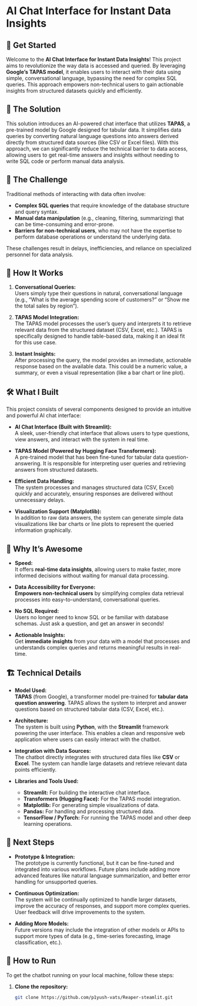 # AI Chat Interface for Instant Data Insights  

## 💬 Get Started

Welcome to the **AI Chat Interface for Instant Data Insights**! This project aims to revolutionize the way data is accessed and queried. By leveraging **Google’s TAPAS model**, it enables users to interact with their data using simple, conversational language, bypassing the need for complex SQL queries. This approach empowers non-technical users to gain actionable insights from structured datasets quickly and efficiently.

## 🌟 The Solution

This solution introduces an AI-powered chat interface that utilizes **TAPAS**, a pre-trained model by Google designed for tabular data. It simplifies data queries by converting natural language questions into answers derived directly from structured data sources (like CSV or Excel files). With this approach, we can significantly reduce the technical barrier to data access, allowing users to get real-time answers and insights without needing to write SQL code or perform manual data analysis.

## 🚀 The Challenge

Traditional methods of interacting with data often involve:
- **Complex SQL queries** that require knowledge of the database structure and query syntax.
- **Manual data manipulation** (e.g., cleaning, filtering, summarizing) that can be time-consuming and error-prone.
- **Barriers for non-technical users**, who may not have the expertise to perform database operations or understand the underlying data.

These challenges result in delays, inefficiencies, and reliance on specialized personnel for data analysis.

## 🤖 How It Works

1. **Conversational Queries:**  
   Users simply type their questions in natural, conversational language (e.g., “What is the average spending score of customers?” or “Show me the total sales by region”).
   
2. **TAPAS Model Integration:**  
   The TAPAS model processes the user’s query and interprets it to retrieve relevant data from the structured dataset (CSV, Excel, etc.). TAPAS is specifically designed to handle table-based data, making it an ideal fit for this use case.

3. **Instant Insights:**  
   After processing the query, the model provides an immediate, actionable response based on the available data. This could be a numeric value, a summary, or even a visual representation (like a bar chart or line plot).

## 🛠️ What I Built

This project consists of several components designed to provide an intuitive and powerful AI chat interface:

- **AI Chat Interface (Built with Streamlit):**  
   A sleek, user-friendly chat interface that allows users to type questions, view answers, and interact with the system in real time.
   
- **TAPAS Model (Powered by Hugging Face Transformers):**  
   A pre-trained model that has been fine-tuned for tabular data question-answering. It is responsible for interpreting user queries and retrieving answers from structured datasets.
   
- **Efficient Data Handling:**  
   The system processes and manages structured data (CSV, Excel) quickly and accurately, ensuring responses are delivered without unnecessary delays.
   
- **Visualization Support (Matplotlib):**  
   In addition to raw data answers, the system can generate simple data visualizations like bar charts or line plots to represent the queried information graphically.

## 🎯 Why It’s Awesome

- **Speed:**  
   It offers **real-time data insights**, allowing users to make faster, more informed decisions without waiting for manual data processing.
   
- **Data Accessibility for Everyone:**  
   **Empowers non-technical users** by simplifying complex data retrieval processes into easy-to-understand, conversational queries.

- **No SQL Required:**  
   Users no longer need to know SQL or be familiar with database schemas. Just ask a question, and get an answer in seconds!

- **Actionable Insights:**  
   Get **immediate insights** from your data with a model that processes and understands complex queries and returns meaningful results in real-time.

## 🏗️ Technical Details

- **Model Used:**  
   **TAPAS** (from Google), a transformer model pre-trained for **tabular data question answering**. TAPAS allows the system to interpret and answer questions based on structured tabular data (CSV, Excel, etc.).
   
- **Architecture:**  
   The system is built using **Python**, with the **Streamlit** framework powering the user interface. This enables a clean and responsive web application where users can easily interact with the chatbot.

- **Integration with Data Sources:**  
   The chatbot directly integrates with structured data files like **CSV** or **Excel**. The system can handle large datasets and retrieve relevant data points efficiently.

- **Libraries and Tools Used:**
  - **Streamlit:** For building the interactive chat interface.
  - **Transformers (Hugging Face):** For the TAPAS model integration.
  - **Matplotlib:** For generating simple visualizations of data.
  - **Pandas:** For handling and processing structured data.
  - **TensorFlow / PyTorch:** For running the TAPAS model and other deep learning operations.

## 🏁 Next Steps

- **Prototype & Integration:**  
   The prototype is currently functional, but it can be fine-tuned and integrated into various workflows. Future plans include adding more advanced features like natural language summarization, and better error handling for unsupported queries.

- **Continuous Optimization:**  
   The system will be continually optimized to handle larger datasets, improve the accuracy of responses, and support more complex queries. User feedback will drive improvements to the system.

- **Adding More Models:**  
   Future versions may include the integration of other models or APIs to support more types of data (e.g., time-series forecasting, image classification, etc.).

## 📌 How to Run

To get the chatbot running on your local machine, follow these steps:

1. **Clone the repository:**
   ```bash
   git clone https://github.com/p1yush-vats/Reaper-steamlit.git
